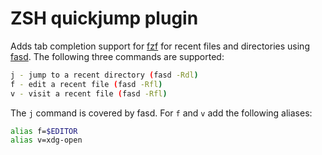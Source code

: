 # ZSH quickjump plugin

Adds tab completion support for [fzf](https://github.com/junegunn/fzf) for recent files and directories using [fasd](https://github.com/whjvenyl/fasd).
The following three commands are supported:

```sh
j - jump to a recent directory (fasd -Rdl)
f - edit a recent file (fasd -Rfl)
v - visit a recent file (fasd -Rfl)
```

The `j` command is covered by fasd. For `f` and `v` add the following aliases:

```sh
alias f=$EDITOR
alias v=xdg-open
```
